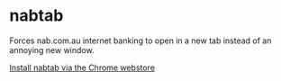 nabtab
======

Forces nab.com.au internet banking to open in a new tab instead of an annoying new window.

[Install nabtab via the Chrome webstore](https://chrome.google.com/webstore/detail/nabtab/onmljhaejdljgdhgocicafcdkhchodkm)
